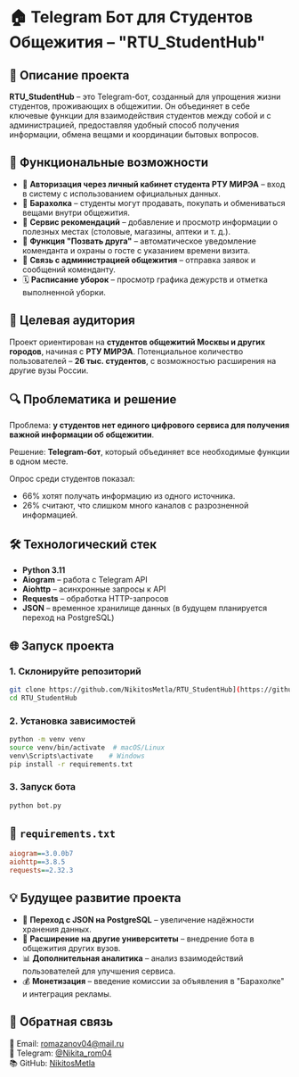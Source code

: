 # 🏠 Telegram Бот для Студентов Общежития – "RTU_StudentHub"

## 📌 Описание проекта

**RTU_StudentHub** – это Telegram-бот, созданный для упрощения жизни студентов, проживающих в общежитии. Он объединяет в себе ключевые функции для взаимодействия студентов между собой и с администрацией, предоставляя удобный способ получения информации, обмена вещами и координации бытовых вопросов.

## 🚀 Функциональные возможности

- 🔑 **Авторизация через личный кабинет студента РТУ МИРЭА** – вход в систему с использованием официальных данных.
- 🏪 **Барахолка** – студенты могут продавать, покупать и обмениваться вещами внутри общежития.
- 📍 **Сервис рекомендаций** – добавление и просмотр информации о полезных местах (столовые, магазины, аптеки и т. д.).
- 🚪 **Функция "Позвать друга"** – автоматическое уведомление коменданта и охраны о госте с указанием времени визита.
- 🏢 **Связь с администрацией общежития** – отправка заявок и сообщений коменданту.
- 🗓 **Расписание уборок** – просмотр графика дежурств и отметка выполненной уборки.

## 🎯 Целевая аудитория

Проект ориентирован на **студентов общежитий Москвы и других городов**, начиная с **РТУ МИРЭА**. Потенциальное количество пользователей – **26 тыс. студентов**, с возможностью расширения на другие вузы России.

## 🔍 Проблематика и решение

Проблема: **у студентов нет единого цифрового сервиса для получения важной информации об общежитии**.

Решение: **Telegram-бот**, который объединяет все необходимые функции в одном месте.

Опрос среди студентов показал:
- 66% хотят получать информацию из одного источника.
- 26% считают, что слишком много каналов с разрозненной информацией.

## 🛠 Технологический стек

- **Python 3.11**
- **Aiogram** – работа с Telegram API
- **Aiohttp** – асинхронные запросы к API
- **Requests** – обработка HTTP-запросов
- **JSON** – временное хранилище данных (в будущем планируется переход на PostgreSQL)

## 🌐 Запуск проекта

### 1. Склонируйте репозиторий
```bash
git clone https://github.com/NikitosMetla/RTU_StudentHub](https://github.com/NikitosMetla/RTU_bot.git
cd RTU_StudentHub
```

### 2. Установка зависимостей
```bash
python -m venv venv
source venv/bin/activate  # macOS/Linux
venv\Scripts\activate    # Windows
pip install -r requirements.txt
```

### 3. Запуск бота
```bash
python bot.py
```

## 🎲 `requirements.txt`
```ini
aiogram==3.0.0b7
aiohttp==3.8.5
requests==2.32.3
```

## 💡 Будущее развитие проекта
- 🔄 **Переход с JSON на PostgreSQL** – увеличение надёжности хранения данных.
- 🎯 **Расширение на другие университеты** – внедрение бота в общежития других вузов.
- 📊 **Дополнительная аналитика** – анализ взаимодействий пользователей для улучшения сервиса.
- 💰 **Монетизация** – введение комиссии за объявления в "Барахолке" и интеграция рекламы.

## 💬 Обратная связь
📧 Email: romazanov04@mail.ru  
📲 Telegram: [@Nikita_rom04](https://t.me/Nikita_rom04)  
📚 GitHub: [NikitosMetla](https://github.com/NikitosMetla)  

